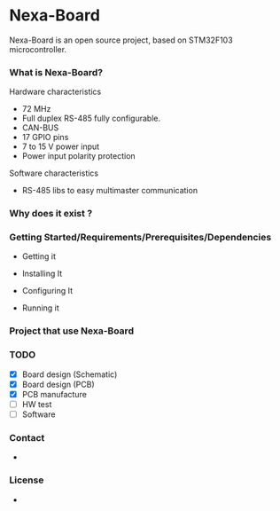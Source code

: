 # Nexa-Board
Nexa-Board is an open source project, based on STM32F103 microcontroller.

### What is Nexa-Board?

Hardware characteristics
-	72 MHz
-	Full duplex RS-485 fully configurable.
- CAN-BUS
-	17 GPIO pins
- 7 to 15 V power input
-	Power input polarity protection

Software characteristics
- RS-485 libs to easy multimaster communication

### Why does it exist ?


### Getting Started/Requirements/Prerequisites/Dependencies
- Getting it

- Installing It

- Configuring It

- Running it

### Project that use Nexa-Board


### TODO
- [x] Board design (Schematic)
- [x] Board design (PCB)
- [x] PCB manufacture
- [ ] HW test
- [ ] Software

### Contact
- 

### License
-
